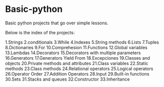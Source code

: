 # Basic-python

Basic python projects that go over simple lessons.

Below is the index of the projects:

1.Strings
2.conditionals
3.While
4.Indexes
5.String methods
6.Lists
7.Tuples
8.Dictionaries
9.For
10.Comprehesion
11.Functions
12.Global variables
13.Lambdas
14.Decorators
15.Decorators with multiple parameters
16.Generators
17.Generators Yield From
18.Excepciones
19.Classes and objects
20.Private methods and attributes
21.Class variables
22.Static methods
23.Class methods
24.Relational operators
25.Logical operators
26.Operator Order
27.Addition Operators
28.Input
29.Built-in functions
30.Sets
31.Stacks and queues
32.Constructor
33.Inheritance
